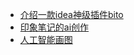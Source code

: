 - [介绍一款idea神级插件bito](https://zhuanlan.zhihu.com/p/622576631?utm_id=0)
- [印象笔记的ai创作](v.yinxiang.com)
- [人工智能画图](https://www.processon.com/)